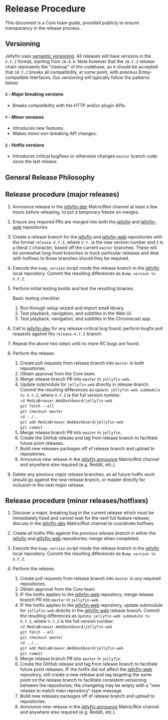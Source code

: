 # Release Procedure

This document is a Core team guide, provided publicly to ensure transparancy in the release process.

## Versioning

Jellyfin uses [semantic versioning](https://semver.org). All releases will have versions in the `X.Y.Z` format, starting from `10.0.0`. Note however that the `10.Y.Z` release chain represents the "cleanup" of the codebase, so it should be accepted that `10.Y.Z` breaks all compatibility, at some point, with previous Emby-compatible interfaces. Our versioning will typically follow the patterns below:

#### `X` - Major breaking versions

* Breaks compatibility with the HTTP and/or plugin APIs.

#### `Y` - Minor versions

* Introduces new features.
* Makes minor non-breaking API changes.

#### `Z` - Hotfix versions

* Introduces critical bugfixes or otherwise changes `master` branch code since the last release.

## General Release Philosophy

## Release procedure (major releases)

1. Announce release in the [jellyfin-dev](https://matrix.to/#/#jellyfin-dev:matrix.org) Matrix/Riot channel at least a few hours before releasing, to put a temporary freeze on merges.

1. Ensure any required PRs are merged into both the [jellyfin](https://github.com/jellyfin/jellyfin) and [jellyfin-web](https://github.com/jellyfin/jellyfin-web) repositories.

1. Create a release branch for the [jellyfin](https://github.com/jellyfin/jellyfin) and [jellyfin-web](https://github.com/jellyfin/jellyfin-web) repositories with the format `release-X.Y.Z`, where `X.Y.` is the new version number and `Z` is a literal `Z` character, based off the current `master` branches. These will be somewhat long-lived branches to track particular releases and deal with hotfixes to those branches should they be required.

1. Execute the `bump_version` script inside the release branch in the [jellyfin](https://github.com/jellyfin/jellyfin) local repository. Commit the resulting differences as `Bump version to X.Y.Z`.

1. Perform initial testing builds and test the resulting binaries.

    Basic testing checklist:

    1. Run through setup wizard and import small library.  
    1. Test playback, navigation, and subtitles in the Web UI.  
    1. Test playback, navigation, and subtitles in the Chromecast app.  

1. Call to [jellyfin-dev](https://matrix.to/#/#jellyfin-dev:matrix.org) for any release-critical bug found; perform bugfix pull requests against the `release-X.Y.Z` branch.

1. Repeat the above two steps until no more RC bugs are found.

1. Perform the release.

    1. Create pull requests from release branch into `master` in both repositories.  
    1. Obtain approval from the Core team.  
    1. Merge release branch PR into `master` in `jellyfin-web`.
    1. Update submodule for `jellyfin-web` directly in release branch. Commit the resulting differences as `Update jellyfin-web submodule to X.Y.Z`, where `X.Y.Z` is the full version number.  
        `cd MediaBrowser.WebDashboard/jellyfin-web`  
        `git fetch --all`  
        `git checkout master`  
        `cd ../..`  
        `git add MediaBrowser.WebDashboard/jellyfin-web`  
        `git commit`  
    1. Merge release branch PR into `master` in `jellyfin`.
    1. Create the GitHub release and tag from release branch to facilitate future point releases.  
    1. Build new releases packages off of release branch and upload to repositories.  
    1. Announce new release in the [jellyfin-announce](https://matrix.to/#/#jellyfin-announce:matrix.org) Matrix/Riot channel and anywhere else required (e.g. Reddit, etc.).

1. Delete any previous major release branches, as all future hotfix work should go against the new release branch, or master directly for inclusion in the next major release.

## Release procedure (minor releases/hotfixes)

1. Discover a major, breaking bug in the current release which must be immediately fixed and cannot wait for the next full feature release; discuss in the [jellyfin-dev](https://matrix.to/#/#jellyfin-dev:matrix.org) Matrix/Riot channel to coordinate hotfixes.

1. Create all hotfix PRs against the *previous release branch* in either the [jellyfin](https://github.com/jellyfin/jellyfin) and [jellyfin-web](https://github.com/jellyfin/jellyfin-web) repositories; merge when completed.

1. Execute the `bump_version` script inside the release branch in the [jellyfin](https://github.com/jellyfin/jellyfin) local repository. Commit the resulting differences as `Bump version to X.Y.Z`.

1. Perform the release.

    1. Create pull requests from release branch into `master` in any required repositories.  
    1. Obtain approval from the Core team.  
    1. IF the hotfix applies to the [jellyfin-web](https://github.com/jellyfin/jellyfin-web) repository, merge release branch PR into `master` in `jellyfin-web`.
    1. IF the hotfix applies to the [jellyfin-web](https://github.com/jellyfin/jellyfin-web) repository, update submodule for `jellyfin-web` directly in the [jellyfin-web](https://github.com/jellyfin/jellyfin) release branch. Commit the resulting differences as `Update jellyfin-web submodule to X.Y.Z`, where `X.Y.Z` is the full version number.  
        `cd MediaBrowser.WebDashboard/jellyfin-web`  
        `git fetch --all`  
        `git checkout master`  
        `cd ../..`  
        `git add MediaBrowser.WebDashboard/jellyfin-web`  
        `git commit`  
    1. Merge release branch PR into `master` in `jellyfin`.
    1. Create the GitHub release and tag from release branch to facilitate future point releases. IF the hotfix did not affect the [jellyfin-web](https://github.com/jellyfin/jellyfin-web) repository, still create a new release and tag targeting the same point on the release branch to facilitate consistent versioning between the repositories; the changelog may be empty with a "new release to match main repository"-type message.
    1. Build new releases packages off of release branch and upload to repositories.  
    1. Announce new release in the [jellyfin-announce](https://matrix.to/#/#jellyfin-announce:matrix.org) Matrix/Riot channel and anywhere else required (e.g. Reddit, etc.).
